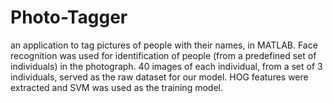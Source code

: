 # Photo-Tagger
an application to tag pictures of people with their names, in MATLAB. Face recognition was used for identification of people (from a predefined set of individuals) in the photograph. 40 images of each individual, from a set of 3 individuals, served as the raw dataset for our model. HOG features were extracted and SVM was used as the training model.
